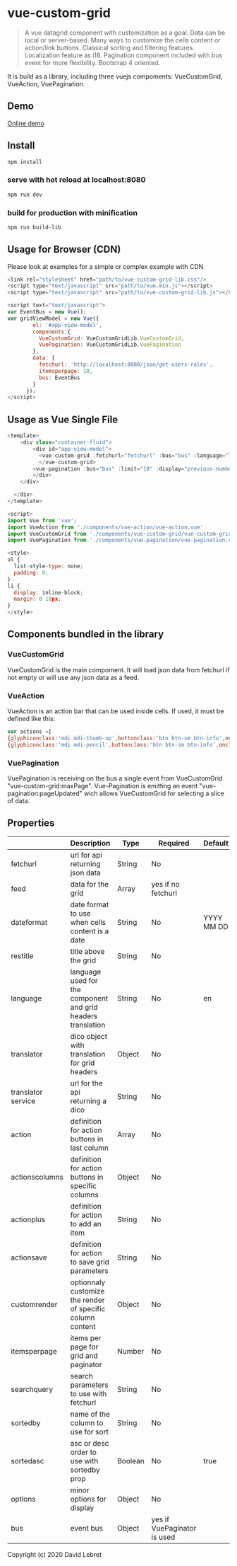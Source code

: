 # vue-custom-grid

> A vue datagrid component with customization as a goal. Data can be local or server-based. Many ways to customize the cells content or action/link buttons.
Classical sorting and filtering features.
Localization feature as i18.
Pagination component included with bus event for more flexibility.
Bootstrap 4 oriented.

It is build as a library, including three vuejs compoments: VueCustomGrid, VueAction, VuePagination.

## Demo
 [Online demo](https://davleb.github.io/vue-custom-grid/dist/demo.html)


## Install
```bash
npm install
```

### serve with hot reload at localhost:8080
```bash
npm run dev
```

### build for production with minification
```bash
npm run build-lib
```

## Usage for Browser (CDN)
Please look at examples for a simple or complex example with CDN.

```javascript
<link rel="stylesheet" href="path/to/vue-custom-grid-lib.css"/>
<script type="text/javascript" src="path/to/vue.min.js"></script>
<script type="text/javascript" src="path/to/vue-custom-grid-lib.js"></script>

<script text="text/javascript">
var EventBus = new Vue();
var gridViewModel = new Vue({
        el: '#app-view-model',
        components:{
          VueCustomGrid: VueCustomGridLib.VueCustomGrid,
          VuePagination: VueCustomGridLib.VuePagination
        },
        data: {
          fetchurl: 'http://localhost:8080/json/get-users-roles',
          itemsperpage: 10,
          bus: EventBus      
        }
      });
</script>
```

## Usage as Vue Single File
```javascript
<template>
    <div class="container-fluid">
    	<div id="app-view-model">
    	  <vue-custom-grid :fetchurl="fetchurl" :bus="bus" :language="language" :itemsperpage="itemsperpage" :actions="actions" :actionplus="actionplus">
    	  </vue-custom-grid>
        <vue-pagination :bus="bus" :limit="10" :display="previous-numbers-next"></vue-pagination>
    	</div>
    </div>

  </div>
</template>

<script>
import Vue from 'vue';
import VueAction from './components/vue-action/vue-action.vue'
import VueCustomGrid from './components/vue-custom-grid/vue-custom-grid.vue'
import VuePagination from './components/vue-pagination/vue-pagination.vue'

<style>
ul {
  list-style-type: none;
  padding: 0;
}
li {
  display: inline-block;
  margin: 0 10px;
}
</style>
```
## Components bundled in the library

### VueCustomGrid
VueCustomGrid is the main compoment. It will load json data from fetchurl if not empty or will use any json data as a feed.

### VueAction
VueAction is an action bar that can be used inside cells.
If used, it must be defined like this:
```javascript
var actions =[
{glyphiconclass:'mdi mdi-thumb-up',buttonclass:'btn btn-sm btn-info',onclick:"launchBlank('http://www.aol.com?with-my-param=$members')"},
{glyphiconclass:'mdi mdi-pencil',buttonclass:'btn btn-sm btn-info',onclick:"goTo('http://www.aol.com?with-my-id=$id')"}]
```

### VuePagination
VuePagination is receiving on the bus a single event from VueCustomGrid "vue-custom-grid:maxPage".
Vue-Pagination is emitting an event "vue-pagination:pageUpdated" wich allows VueCustomGrid for selecting a slice of data.


## Properties
|   | Description  |Type   |Required   |Default   |
|---|---|---|---|---|
| fetchurl |  url for api returning json data  | String   | No  | |
| feed | data for the grid  | Array  | yes if no fetchurl  ||
|  dateformat |date format to use when cells content is a date   | String   | No  | YYYY MM DD
| restitle | title above the grid| String| No||
| language | language used for the component and grid headers translation| String| No| en|
| translator | dico object with translation for grid headers| Object| No||
| translator service | url for the api returning a dico| String| No| |
| action | definition for action buttons in last column| Array| No||
| actionscolumns | definition for action buttons in specific columns | Object| No||
| actionplus | definition for action to add an item| String| No ||
| actionsave | definition for action to save grid parameters| String| No||
| customrender | optionnaly customize the render of specific column content| Object| No||
| itemsperpage | items per page for grid and paginator | Number| No||
| searchquery | search parameters to use with fetchurl | String| No||
| sortedby | name of the column to use for sort | String| No||
| sortedasc | asc or desc order to use with sortedby prop| Boolean| No| true|
| options | minor options for display| Object| No||
| bus | event bus | Object | yes if VuePaginator is used| |



Copyright (c) 2020 David Lebret
